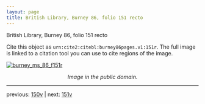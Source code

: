 ```yaml
---
layout: page
title: British Library, Burney 86, folio 151 recto
---
```


British Library, Burney 86, folio 151 recto

Cite this object as `urn:cite2:citebl:burney86pages.v1:151r`.  The full image is linked to a citation tool you can use to cite regions of the image.

[![burney_ms_86_f151r](http://www.homermultitext.org/iipsrv?IIIF=/project/homer/pyramidal/deepzoom/citebl/burney86imgs/v1/burney_ms_86_f151r.tif/full/800,/0/default.jpg)](http://www.homermultitext.org/ict2/?urn=urn:cite2:citebl:burney86imgs.v1:burney_ms_86_f151r) 

<p style="text-align: center; font-style: italic;">Image in the public domain.</p>

---

previous: [150v](../150v/) | next: [151v](../151v/)